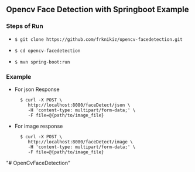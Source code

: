 ## Opencv Face Detection with Springboot Example

### Steps of Run

* `$ git clone https://github.com/frknikiz/opencv-facedetection.git`

* `$ cd opencv-facedetection`

* `$ mvn spring-boot:run`

### Example
* For json Response 
   
        $ curl -X POST \
           http://localhost:8080/faceDetect/json \
           -H 'content-type: multipart/form-data;' \
           -F file=@{path/to/image_file}
           
* For image response

        $ curl -X POST \
           http://localhost:8080/faceDetect/image \
           -H 'content-type: multipart/form-data;' \
           -F file=@{path/to/image_file}
           
"# OpenCvFaceDetection" 
